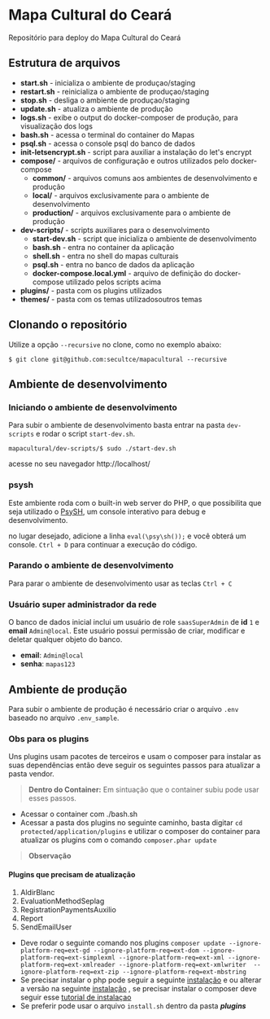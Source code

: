 # Mapa Cultural do Ceará
Repositório para deploy do Mapa Cultural do Ceará

## Estrutura de arquivos
- **start.sh** - inicializa o ambiente de produçao/staging
- **restart.sh** - reinicializa o ambiente de produçao/staging
- **stop.sh** - desliga o ambiente de produçao/staging
- **update.sh** - atualiza o ambiente de produção
- **logs.sh** - exibe o output do docker-composer de produção, para visualização dos logs
- **bash.sh** - acessa o terminal do container do Mapas
- **psql.sh** - acessa o console psql do banco de dados
- **init-letsencrypt.sh** - script para auxiliar a instalação do let's encrypt
- **compose/** - arquivos de configuração e outros utilizados pelo docker-compose
    - **common/** - arquivos comuns aos ambientes de desenvolvimento e produção
    - **local/** - arquivos exclusivamente para o ambiente de desenvolvimento
    - **production/** - arquivos exclusivamente para o ambiente de produção
- **dev-scripts/** - scripts auxiliares para o desenvolvimento
    - **start-dev.sh** - script que inicializa o ambiente de desenvolvimento
    - **bash.sh** - entra no container da aplicação
    - **shell.sh** - entra no shell do mapas culturais
    - **psql.sh** - entra no banco de dados da aplicação
    - **docker-compose.local.yml** - arquivo de definição do docker-compose utilizado pelos scripts acima
- **plugins/** - pasta com os plugins utilizados
- **themes/** - pasta com os temas utilizadosoutros temas

## Clonando o repositório
Utilize a opção `--recursive` no clone, como no exemplo abaixo:
```SH
$ git clone git@github.com:secultce/mapacultural --recursive
```

## Ambiente de desenvolvimento

### Iniciando o ambiente de desenvolvimento
Para subir o ambiente de desenvolvimento basta entrar na pasta `dev-scripts` e rodar o script `start-dev.sh`.

```SH
mapacultural/dev-scripts/$ sudo ./start-dev.sh
```

acesse no seu navegador http://localhost/

### psysh
Este ambiente roda com o built-in web server do PHP, o que possibilita que seja utilizado o [PsySH](https://psysh.org/]), um console interativo para debug e desenvolvimento. 

no lugar desejado, adicione a linha `eval(\psy\sh());` e você obterá um console. `Ctrl + D` para continuar a execução do código.

### Parando o ambiente de desenvolvimento
Para parar o ambiente de desenvolvimento usar as teclas `Ctrl + C`

### Usuário super administrador da rede
O banco de dados inicial inclui um usuário de role `saasSuperAdmin` de **id** `1` e **email** `Admin@local`.
Este usuário possui permissão de criar, modificar e deletar qualquer objeto do banco.

- **email**: `Admin@local`
- **senha**: `mapas123`

## Ambiente de produção
Para subir o ambiente de produção é necessário criar o arquivo `.env` baseado no arquivo `.env_sample`.

### Obs para os plugins

Uns plugins usam pacotes de terceiros e usam o composer para instalar as suas dependências então deve seguir os seguintes passos para atualizar a pasta vendor.

> **Dentro do Container:** Em sintuação que o container subiu pode usar esses passos.
-  Acessar o container com ./bash.sh
-  Acessar a pasta dos plugins no seguinte caminho, basta digitar  `cd protected/application/plugins` e utilizar o composer do container para atualizar os plugins com o comando `composer.phar update`

> **Observação**
 #### Plugins que precisam de atualização 
  1.  AldirBlanc
  2.  EvaluationMethodSeplag
  3.  RegistrationPaymentsAuxilio
  4.  Report
  5.  SendEmailUser

-  Deve rodar o seguinte comando nos plugins `composer update --ignore-platform-req=ext-gd --ignore-platform-req=ext-dom --ignore-platform-req=ext-simplexml --ignore-platform-req=ext-xml --ignore-platform-req=ext-xmlreader --ignore-platform-req=ext-xmlwriter  --ignore-platform-req=ext-zip --ignore-platform-req=ext-mbstring`
- Se precisar instalar o php pode seguir a seguinte [instalação](https://sempreupdate.com.br/instalar-versoes-diferentes-php-7-2-7-3-7-4-8-0-no-ubuntu/) e ou alterar a versão na seguinte [instalação](https://wallacemaxters.com.br/blog/82/como-trocar-a-versao-do-php-utilizada-no-terminal-no-ubuntu) , se precisar instalar o composer deve seguir esse [tutorial de instalaçao](https://www.digitalocean.com/community/tutorials/how-to-install-and-use-composer-on-ubuntu-20-04-pt)
- Se preferir pode usar o arquivo `install.sh` dentro da pasta _**plugins**_







